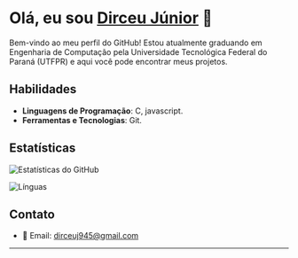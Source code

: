 # Olá, eu sou [Dirceu Júnior](https://github.com/Dirceu06) 👋

Bem-vindo ao meu perfil do GitHub! Estou atualmente graduando em Engenharia de Computação pela Universidade Tecnológica Federal do Paraná (UTFPR) e aqui você pode encontrar meus projetos.

## Habilidades

- **Linguagens de Programação**: C, javascript.
- **Ferramentas e Tecnologias**: Git.

## Estatísticas

![Estatísticas do GitHub](https://github-readme-stats.vercel.app/api?username=Dirceu06&show_icons=true&hide_title=true&hide=prs&count_private=true&hide_border=true&theme=radical)

![Línguas](https://github-readme-stats.vercel.app/api/pin/?username=Dirceu06&hide=html&layout=compact&hide_border=true&theme=radical)

## Contato

- 📧 Email: dirceuj945@gmail.com

---
